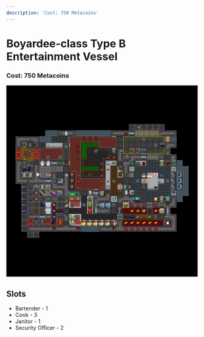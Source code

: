 ```yaml
---
description: 'Cost: 750 Metacoins'
---
```


# Boyardee-class Type B Entertainment Vessel

### Cost:  750 Metacoins

![](<../.gitbook/assets/image (24).png>)

## Slots

* Bartender - 1
* Cook - 3
* Janitor - 1
* Security Officer - 2
